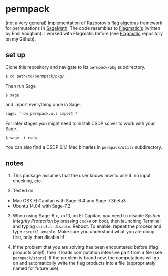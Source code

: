 # permpack

(not a very general) Implementation of Razborov's flag
algebras framework for permutations in
[SageMath](http://sagemath.org). The code resembles to
[Flagmatic's](http://flagmatic.org) (written by Emil Vaughan). I worked with Flagmatic before (see [Flagmatic](https://github.com/jsliacan/flagmatic.git)
repository on my Github).

set up
------

Clone this repository and navigate to its `permpack/pkg` subdirectory.

    $ cd path/to/permpack/pkg/
  
Then run Sage

    $ sage

and import everything once in Sage.

    sage: from permpack.all import *
  
For later stages you might need to install CSDP solver to work with
your Sage.

    $ sage -i csdp

You can also find a CSDP 6.1.1 Mac binaries in `permpack/utils` subdirectory.

notes
-----
1. This package assumes that the user knows how to use it: no input checking, etc.

2. Tested on

  * Mac OSX El Capitan with Sage-6.4 and Sage-7.3beta3
  * Ubuntu 14.04 with Sage-7.2

3. When using Sage-6.x, x<10, on El Capitan, you need to disable *System Integrity Protection* by pressing `cmd+R` on boot, then launching Terminal and typing `csrutil disable`. Reboot. To enable, repeat the process and type `csrutil enable`. Make sure you understand what you are doing first, only then disable it!

4. If the problem that you are solving has been encountered before (flag products only!), then it loads computation intensive part from a file (see `permpack/store`). If the problem is brand new, the
  computations will go on and automatically write the flag products into a file (appropriately named for future use).

